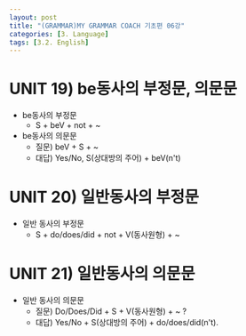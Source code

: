 ```yaml
---
layout: post
title: "(GRAMMAR)MY GRAMMAR COACH 기초편 06강"
categories: [3. Language]
tags: [3.2. English]
---
```


# UNIT 19) be동사의 부정문, 의문문

* be동사의 부정문
    * S + beV + not + ~
* be동사의 의문문
    * 질문) beV + S + ~
    * 대답) Yes/No, S(상대방의 주어) + beV(n't)

# UNIT 20) 일반동사의 부정문

* 일반 동사의 부정문
    * S + do/does/did + not + V(동사원형) + ~

# UNIT 21) 일반동사의 의문문

* 일반 동사의 의문문
    * 질문) Do/Does/Did + S + V(동사원형) + ~ ?
    * 대답) Yes/No + S(상대방의 주어) + do/does/did(n't).